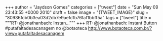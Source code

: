 
+++
author = "Jaydson Gomes"
categories = ["tweet"]
date = "Sun May 09 23:43:55 +0000 2010"
draft = false
image = "{TWEET_IMAGE}"
slug = "80936fcb0b3ea03d2db7e9aefc1b76faf1bbff5a"
tags = ["tweet"]
title = """RT: @jonathanbach: Instan..."""
+++
RT: @jonathanbach: Instant Button  #putafaltadesacanagem no @botaoteca http://www.botaoteca.com.br/?view=putafaltadesacanagem
